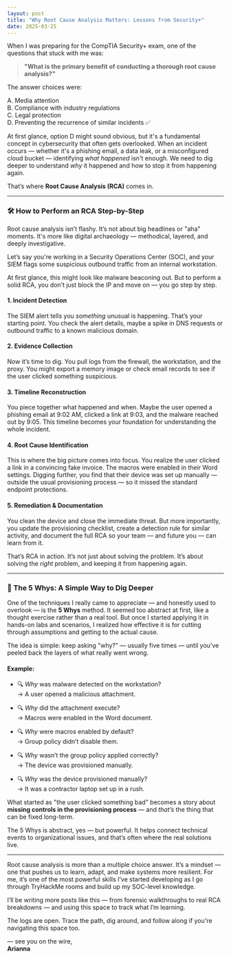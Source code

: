 ```yaml
---
layout: post
title: "Why Root Cause Analysis Matters: Lessons from Security+"
date: 2025-03-25
---
```


When I was preparing for the CompTIA Security+ exam, one of the questions that stuck with me was:

> **"What is the primary benefit of conducting a thorough root cause analysis?"**

The answer choices were:

A. Media attention  
B. Compliance with industry regulations  
C. Legal protection  
D. Preventing the recurrence of similar incidents ✅

At first glance, option D might sound obvious, but it's a fundamental concept in cybersecurity that often gets overlooked. When an incident occurs — whether it's a phishing email, a data leak, or a misconfigured cloud bucket — identifying *what happened* isn't enough. We need to dig deeper to understand *why* it happened and how to stop it from happening again.

That’s where **Root Cause Analysis (RCA)** comes in.

---

### 🛠️ How to Perform an RCA Step-by-Step

Root cause analysis isn’t flashy. It’s not about big headlines or "aha" moments. It's more like digital archaeology — methodical, layered, and deeply investigative.

Let’s say you're working in a Security Operations Center (SOC), and your SIEM flags some suspicious outbound traffic from an internal workstation.

At first glance, this might look like malware beaconing out. But to perform a solid RCA, you don’t just block the IP and move on — you go step by step.

#### **1. Incident Detection**  
The SIEM alert tells you *something* unusual is happening. That’s your starting point. You check the alert details, maybe a spike in DNS requests or outbound traffic to a known malicious domain.

#### **2. Evidence Collection**  
Now it’s time to dig. You pull logs from the firewall, the workstation, and the proxy. You might export a memory image or check email records to see if the user clicked something suspicious.

#### **3. Timeline Reconstruction**  
You piece together what happened and when. Maybe the user opened a phishing email at 9:02 AM, clicked a link at 9:03, and the malware reached out by 9:05. This timeline becomes your foundation for understanding the whole incident.

#### **4. Root Cause Identification**  
This is where the big picture comes into focus. You realize the user clicked a link in a convincing fake invoice. The macros were enabled in their Word settings. Digging further, you find that their device was set up manually — outside the usual provisioning process — so it missed the standard endpoint protections.

#### **5. Remediation & Documentation**  
You clean the device and close the immediate threat. But more importantly, you update the provisioning checklist, create a detection rule for similar activity, and document the full RCA so your team — and future you — can learn from it.

That’s RCA in action. It’s not just about solving the problem. It’s about solving the *right* problem, and keeping it from happening again.

---

### 🧠 The 5 Whys: A Simple Way to Dig Deeper

One of the techniques I really came to appreciate — and honestly used to overlook — is the **5 Whys** method. It seemed too abstract at first, like a thought exercise rather than a real tool. But once I started applying it in hands-on labs and scenarios, I realized how effective it is for cutting through assumptions and getting to the actual cause.

The idea is simple: keep asking "why?" — usually five times — until you’ve peeled back the layers of what really went wrong.

#### **Example:**

- 🔍 *Why* was malware detected on the workstation?  
  → A user opened a malicious attachment.

- 🔍 *Why* did the attachment execute?  
  → Macros were enabled in the Word document.

- 🔍 *Why* were macros enabled by default?  
  → Group policy didn’t disable them.

- 🔍 *Why* wasn’t the group policy applied correctly?  
  → The device was provisioned manually.

- 🔍 *Why* was the device provisioned manually?  
  → It was a contractor laptop set up in a rush.

What started as "the user clicked something bad" becomes a story about **missing controls in the provisioning process** — and *that’s* the thing that can be fixed long-term.

The 5 Whys is abstract, yes — but powerful. It helps connect technical events to organizational issues, and that’s often where the real solutions live.

---

Root cause analysis is more than a multiple choice answer. It’s a mindset — one that pushes us to learn, adapt, and make systems more resilient. For me, it’s one of the most powerful skills I’ve started developing as I go through TryHackMe rooms and build up my SOC-level knowledge.

I’ll be writing more posts like this — from forensic walkthroughs to real RCA breakdowns — and using this space to track what I’m learning.

The logs are open. Trace the path, dig around, and follow along if you're navigating this space too.

— see you on the wire,  
**Arianna**
